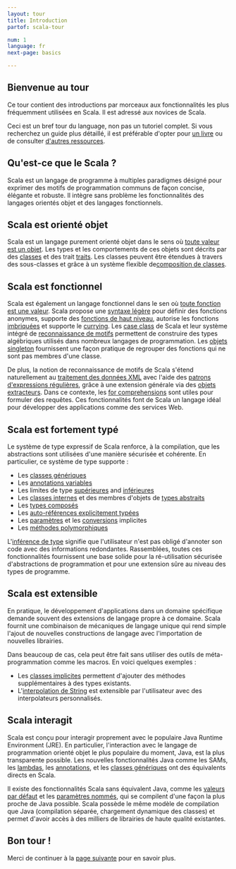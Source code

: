 ```yaml
---
layout: tour
title: Introduction
partof: scala-tour

num: 1
language: fr
next-page: basics

---
```


## Bienvenue au tour
Ce tour contient des introductions par morceaux aux fonctionnalités les plus fréquemment
utilisées en Scala. Il est adressé aux novices de Scala.

Ceci est un bref tour du language, non pas un tutoriel complet.
Si vous recherchez un guide plus détaillé, il est préférable d'opter pour [un livre](/books.html) ou de consulter
[d'autres ressources](/learn.html).

## Qu'est-ce que le Scala ?
Scala est un langage de programme à multiples paradigmes désigné pour exprimer des motifs de programmation communs de
façon concise, élégante et robuste. Il intègre sans problème les fonctionnalités des langages orientés objet et des
langages fonctionnels.

## Scala est orienté objet ##
Scala est un langage purement orienté objet dans le sens où [toute valeur est un objet](unified-types.html).
Les types et les comportements de ces objets sont décrits par des [classes](classes.html) et des trait [traits](traits.html).
Les classes peuvent être étendues à travers des sous-classes et grâce à un système flexible de[composition de classes](mixin-class-composition.html).

## Scala est fonctionnel ##
Scala est également un langage fonctionnel dans le sen où [toute fonction est une valeur](unified-types.html).
Scala propose une [syntaxe légère](basics.html#functions) pour définir des fonctions anonymes, supporte des
[fonctions de haut niveau](higher-order-functions.html), autorise les fonctions [imbriquées](nested-functions.html) et
supporte le [currying](multiple-parameter-lists.html).
Les [case class](case-classes.html) de Scala et leur système intégré de [reconnaissance de motifs](pattern-matching.html)
permettent de construire des types algébriques utilisés dans nombreux langages de programmation.
Les [objets singleton](singleton-objects.html) fournissent une façon pratique de regrouper des fonctions qui ne sont pas
membres d'une classe.

De plus, la notion de reconnaissance de motifs de Scala s'étend naturellement au 
[traitement des données XML](https://github.com/scala/scala-xml/wiki/XML-Processing) avec l'aide des
[patrons d'expressions régulières](regular-expression-patterns.html), grâce à une extension générale via des
[objets extracteurs](extractor-objects.html). Dans ce contexte, les [for comprehensions](for-comprehensions.html) sont
utiles pour formuler des requêtes. Ces fonctionnalités font de Scala un langage idéal pour développer des applications
comme des services Web.

## Scala est fortement typé ##
Le système de type expressif de Scala renforce, à la compilation, que les abstractions sont utilisées d'une manière
sécurisée et cohérente. En particulier, ce système de type supporte :

* Les [classes génériques](generic-classes.html)
* Les [annotations variables](variances.html)
* Les limites de type [supérieures](upper-type-bounds.html) and [inférieures](lower-type-bounds.html)
* Les [classes internes](inner-classes.html) et des membres d'objets de [types abstraits](abstract-type-members.html)
* Les [types composés](compound-types.html)
* Les [auto-références explicitement typées](self-types.html)
* Les [paramètres](implicit-parameters.html) et les [conversions](implicit-conversions.html) implicites
* Les [méthodes polymorphiques](polymorphic-methods.html)

L'[inférence de type](type-inference.html) signifie que l'utilisateur n'est pas obligé d'annoter son code avec des
informations redondantes. Rassemblées, toutes ces fonctionnalités fournissent une base solide pour la ré-utilisation
sécurisée d'abstractions de programmation et pour une extension sûre au niveau des types de programme.

## Scala est extensible ##

En pratique, le développement d'applications dans un domaine spécifique demande souvent des extensions de langage propre
à ce domaine. Scala fournit une combinaison de mécaniques de langage unique qui rend simple l'ajout de nouvelles
constructions de langage avec l'importation de nouvelles librairies.

Dans beaucoup de cas, cela peut être fait sans utiliser des outils de méta-programmation comme les macros.
En voici quelques exemples :

* Les [classes implicites](/overviews/core/implicit-classes.html) permettent d'ajouter des méthodes supplémentaires à des types existants.
* L'[interpolation de String](/overviews/core/string-interpolation.html) est extensible par l'utilisateur avec des interpolateurs personnalisés.

## Scala interagit ##

Scala est conçu pour interagir proprement avec le populaire Java Runtime Environment (JRE). En particulier, l'interaction
avec le langage de programmation orienté objet le plus populaire du moment, Java, est la plus transparente possible.
Les nouvelles fonctionnalités Java comme les SAMs, les [lambdas](higher-order-functions.html), les [annotations](annotations.html),
et les [classes génériques](generic-classes.html) ont des équivalents directs en Scala.

Il existe des fonctionnalités Scala sans équivalent Java, comme les [valeurs par défaut](default-parameter-values.html) et les
[paramètres nommés](named-arguments.html), qui se compilent d'une façon la plus proche de Java possible. Scala possède le
même modèle de compilation que Java (compilation séparée, chargement dynamique des classes) et permet d'avoir accès à des
milliers de librairies de haute qualité existantes.

## Bon tour !

Merci de continuer à la [page suivante](basics.html) pour en savoir plus.
